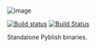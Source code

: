 ![image](https://cloud.githubusercontent.com/assets/2152766/13648619/7fb3de3a-e631-11e5-96b2-7a2a79f51748.png)

[![Build status](https://ci.appveyor.com/api/projects/status/tk0fec9vuh3qi7ao?svg=true)](https://ci.appveyor.com/project/mottosso/pyblish-shell)
[![Build Status](https://travis-ci.org/pyblish/pyblish-shell.svg?branch=master)](https://travis-ci.org/pyblish/pyblish-shell)

Standalone Pyblish binaries.
